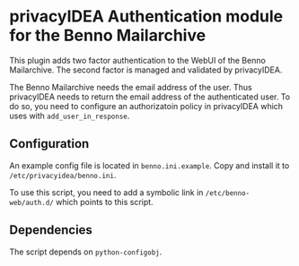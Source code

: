 privacyIDEA Authentication module for the Benno Mailarchive
===========================================================

This plugin adds two factor authentication to the WebUI of
the Benno Mailarchive.
The second factor is managed and validated by privacyIDEA.

The Benno Mailarchive needs the email address of the user.
Thus privacyIDEA needs to return the email address of the
authenticated user. To do so, you need to configure an
authorizatoin policy in privacyIDEA which uses with 
``add_user_in_response``.

Configuration
-------------

An example config file is located in ``benno.ini.example``.
Copy and install it to ``/etc/privacyidea/benno.ini``.

To use this script, you need to add a symbolic link in
``/etc/benno-web/auth.d/`` which points to this script.


Dependencies
------------

The script depends on ``python-configobj``.

